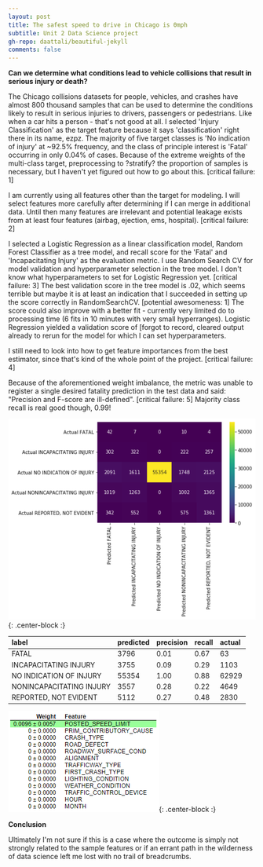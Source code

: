 ```yaml
---
layout: post
title: The safest speed to drive in Chicago is 0mph
subtitle: Unit 2 Data Science project
gh-repo: daattali/beautiful-jekyll 
comments: false
---
```


**Can we determine what conditions lead to vehicle collisions that result in serious injury or death?**

The Chicago collisions datasets for people, vehicles, and crashes have almost 800 thousand samples that can be used to determine the conditions likely to result in serious injuries to drivers, passengers or pedestrians.  Like when a car hits a person - that's not good at all.  I selected 'Injury Classification' as the target feature because it says 'classification' right there in its name, ezpz.  The majority of five target classes is 'No indication of injury' at ~92.5% frequency, and the class of principle interest is 'Fatal' occurring in only 0.04% of cases.  Because of the extreme weights of the multi-class target, preprocessing to ?stratify? the proportion of samples is necessary, but I haven't yet figured out how to go about this.  [critical failure: 1]

I am currently using all features other than the target for modeling.  I will select features more carefully after determining if I can merge in additional data.  Until then many features are irrelevant and potential leakage exists from at least four features (airbag, ejection, ems, hospital). [critical failure: 2]

I selected a Logistic Regression as a linear classification model, Random Forest Classifier as a tree model, and recall score for the 'Fatal' and 'Incapacitating Injury' as the evaluation metric.  I use Random Search CV for model validation and hyperparameter selection in the tree model.  I don't know what hyperparameters to set for Logistic Regression yet.  [critical failure: 3]  The best validation score in the tree model is .02, which seems terrible but maybe it is at least an indication that I succeeded in setting up the score correctly in RandomSearchCV.  [potential awesomeness: 1]  The score could also improve with a better fit - currently very limited do to processing time (6 fits in 10 minutes with very small hyperranges).  Logistic Regression yielded a validation score of [forgot to record, cleared output already to rerun for the model for which I can set hyperparameters.

I still need to look into how to get feature importances from the best estimator, since that's kind of the whole point of the project. [critical failure: 4]

Because of the aforementioned weight imbalance, the metric was unable to register a single desired fatality prediction in the test data and said: "Precision and F-score are ill-defined".  [critical failure: 5]  Majority class recall is real good though, 0.99!

![confusion](https://github.com/johnwesleyharding/johnwesleyharding.github.io/raw/master/img/image.png){: .center-block :}

| label | predicted | precision | recall | actual |
| :------ |:--- | :--- | :--- | :--- |
| FATAL | 3796 | 0.01 | 0.67 | 63 |
| INCAPACITATING INJURY | 3755 | 0.09 | 0.29 | 1103 |
| NO INDICATION OF INJURY | 55354 | 1.00 | 0.88 | 62929 |
| NONINCAPACITATING INJURY | 3557 | 0.28 | 0.22 | 4649 |
| REPORTED, NOT EVIDENT | 5112 | 0.27 | 0.48 | 2830 |

![confusion](https://github.com/johnwesleyharding/johnwesleyharding.github.io/raw/master/img/crashpermutation.png){: .center-block :}

**Conclusion**

Ultimately I'm not sure if this is a case where the outcome is simply not strongly related to the sample features or if an errant path in the wilderness of data science left me lost with no trail of breadcrumbs.
